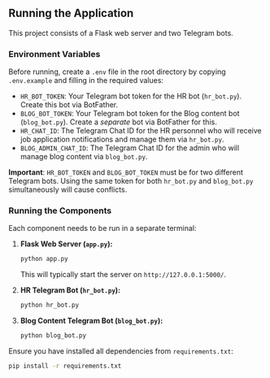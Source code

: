 ## Running the Application

This project consists of a Flask web server and two Telegram bots.

### Environment Variables

Before running, create a `.env` file in the root directory by copying `.env.example` and filling in the required values:

*   `HR_BOT_TOKEN`: Your Telegram bot token for the HR bot (`hr_bot.py`). Create this bot via BotFather.
*   `BLOG_BOT_TOKEN`: Your Telegram bot token for the Blog content bot (`blog_bot.py`). Create a *separate* bot via BotFather for this.
*   `HR_CHAT_ID`: The Telegram Chat ID for the HR personnel who will receive job application notifications and manage them via `hr_bot.py`.
*   `BLOG_ADMIN_CHAT_ID`: The Telegram Chat ID for the admin who will manage blog content via `blog_bot.py`.

**Important**: `HR_BOT_TOKEN` and `BLOG_BOT_TOKEN` must be for two different Telegram bots. Using the same token for both `hr_bot.py` and `blog_bot.py` simultaneously will cause conflicts.

### Running the Components

Each component needs to be run in a separate terminal:

1.  **Flask Web Server (`app.py`):**
    ```bash
    python app.py
    ```
    This will typically start the server on `http://127.0.0.1:5000/`.

2.  **HR Telegram Bot (`hr_bot.py`):**
    ```bash
    python hr_bot.py
    ```

3.  **Blog Content Telegram Bot (`blog_bot.py`):**
    ```bash
    python blog_bot.py
    ```

Ensure you have installed all dependencies from `requirements.txt`:
```bash
pip install -r requirements.txt
```
